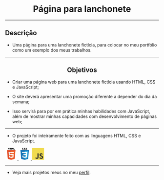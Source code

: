 <h1 align="center">Página para lanchonete</h1>

---
<h2>Descrição</h2>

- Uma página para uma lanchonete fictícia, para colocar no meu portfólio como um exemplo dos meus trabalhos.

---

<h2 align="center">Objetivos</h2>

- Criar uma página web para uma lanchonete fictícia usando HTML, CSS e JavaScript;

- O site deverá apresentar uma promoção diferente a depender do dia da semana;

- Isso servirá para por em prática minhas habilidades com JavaScript, além de mostrar minhas capacidades com desenvolvimento de páginas web;

---

- O projeto foi inteiramente feito com as linguagens HTML, CSS e JavaScript.

<p align="left"> 
<a href="https://www.w3.org/html/" target="_blank" rel="noreferrer"> <img src="https://raw.githubusercontent.com/devicons/devicon/master/icons/html5/html5-original-wordmark.svg" alt="html5" width="40" height="40"/> </a> 
<a href="https://www.w3schools.com/css/" target="_blank" rel="noreferrer"> <img src="https://raw.githubusercontent.com/devicons/devicon/master/icons/css3/css3-original-wordmark.svg" alt="css3" width="40" height="40"/> </a>
<a href="https://developer.mozilla.org/en-US/docs/Web/JavaScript" target="_blank" rel="noreferrer"> <img src="https://raw.githubusercontent.com/devicons/devicon/master/icons/javascript/javascript-original.svg" alt="javascript" width="40" height="40"/> </a>
</p>

---
* Veja mais projetos meus no meu [perfil](https://github.com/Thales-Rangel).